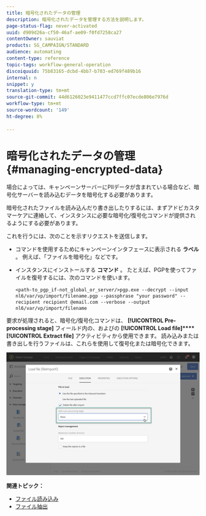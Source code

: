 ```yaml
---
title: 暗号化されたデータの管理
description: 暗号化されたデータを管理する方法を説明します。
page-status-flag: never-activated
uuid: d909d26a-cf50-46af-ae09-f0fd7258ca27
contentOwner: sauviat
products: SG_CAMPAIGN/STANDARD
audience: automating
content-type: reference
topic-tags: workflow-general-operation
discoiquuid: 75b83165-dcbd-4bb7-b703-ed769f489b16
internal: n
snippet: y
translation-type: tm+mt
source-git-commit: 44d6126023e9411477ccd7ffc07ecde806e7976d
workflow-type: tm+mt
source-wordcount: '149'
ht-degree: 8%

---
```



# 暗号化されたデータの管理 {#managing-encrypted-data}

場合によっては、キャンペーンサーバーにPIIデータが含まれている場合など、暗号化サーバーを読み込むデータを暗号化する必要があります。

暗号化されたファイルを読み込んだり書き出したりするには、まずアドビカスタマーケアに連絡して、インスタンスに必要な暗号化/復号化コマンドが提供されるようにする必要があります。

これを行うには、次のことを示すリクエストを送信します。

* コマンドを使用するためにキャンペーンインタフェースに表示される **ラベル** 。 例えば、「ファイルを暗号化」などです。
* インスタンスにインストールする **コマンド** 。
たとえば、PGPを使ってファイルを復号するには、次のコマンドを使います。

   ```
   <path-to_pgp_if-not_global_or_server/>pgp.exe --decrypt --input nl6/var/vp/import/filename.pgp --passphrase "your password" --recipient recipient @email.com --verbose --output nl6/var/vp/import/filename
   ```

要求が処理されると、暗号化/復号化コマンドは、 **[!UICONTROL Pre-processing stage]** フィールド内の、およびの **[!UICONTROL Load file]****[!UICONTROL Extract file]** アクティビティから使用できます。 読み込みまたは書き出しを行うファイルは、これらを使用して復号化または暗号化できます。

![](assets/preprocessing-encryption.png)

**関連トピック：**

* [ファイル読み込み](../../automating/using/load-file.md)
* [ファイル抽出](../../automating/using/extract-file.md)
